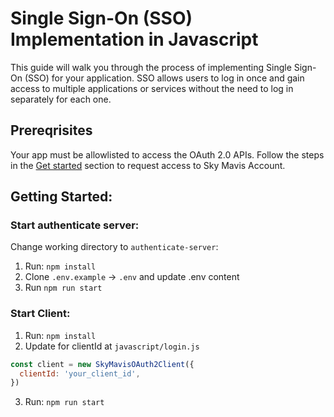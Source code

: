 # Single Sign-On (SSO) Implementation in Javascript

This guide will walk you through the process of implementing Single Sign-On (SSO) for your application. SSO allows users to log in once and gain access to multiple applications or services without the need to log in separately for each one.

## Prereqrisites

Your app must be allowlisted to access the OAuth 2.0 APIs. Follow the steps in the [Get started](https://docs.skymavis.com/docs/sma-get-started#get-started) section to request access to Sky Mavis Account.

## Getting Started:

### Start authenticate server:

Change working directory to `authenticate-server`:

1. Run: `npm install`
2. Clone `.env.example` -> `.env` and update .env content
3. Run `npm run start`

### Start Client:

1. Run: `npm install`
2. Update for clientId at `javascript/login.js`

```javascript
const client = new SkyMavisOAuth2Client({
  clientId: 'your_client_id',
})
```

3. Run: `npm run start`
